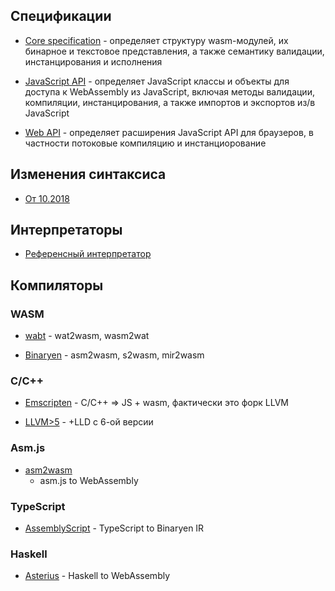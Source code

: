 ## Спецификации

* [Core specification](http://webassembly.github.io/spec/core/index.html) -
    определяет структуру wasm-модулей, их бинарное и текстовое представления, а
    также семантику валидации, инстанцирования и исполнения

* [JavaScript API](http://webassembly.github.io/spec/js-api/index.html) -
    определяет JavaScript классы и объекты для доступа к WebAssembly из
    JavaScript, включая методы валидации, компиляции, инстанцирования, а также
    импортов и экспортов из/в JavaScript

* [Web API](http://webassembly.github.io/spec/web-api/index.html) - определяет
    расширения JavaScript API для браузеров, в частности потоковые компиляцию и
    инстанциорование

## Изменения синтаксиса

* [От 10.2018](https://github.com/WebAssembly/spec/issues/884#issuecomment-426433329)

## Интерпретаторы

* [Референсный интерпретатор](https://github.com/WebAssembly/spec/blob/master/interpreter/README.md)

## Компиляторы

### WASM

* [wabt](https://github.com/WebAssembly/wabt) - wat2wasm, wasm2wat

* [Binaryen](https://github.com/WebAssembly/binaryen) - asm2wasm, s2wasm,
    mir2wasm

### C/C++

* [Emscripten](https://kripken.github.io/emscripten-site/) - C/C++ => JS + wasm,
    фактически это форк LLVM

* [LLVM>5](https://llvm.org/) - +LLD с 6-ой версии

### Asm.js

* [asm2wasm](https://github.com/WebAssembly/binaryen/blob/master/src/asm2wasm.h)
    - asm.js to WebAssembly

### TypeScript

* [AssemblyScript](https://github.com/AssemblyScript/assemblyscript) -
    TypeScript to Binaryen IR

### Haskell

* [Asterius](https://github.com/tweag/asterius) - Haskell to WebAssembly

